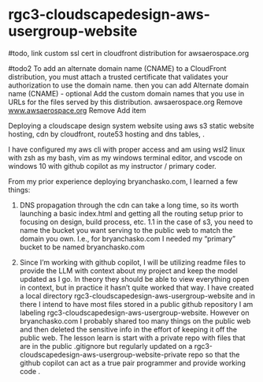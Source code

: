 # rgc3-cloudscapedesign-aws-usergroup-website

#todo, link custom ssl cert  in cloudfront distribution for awsaerospace.org

#todo2
To add an alternate domain name (CNAME) to a CloudFront distribution, you must attach a trusted certificate that validates your authorization to use the domain name. then you can add
Alternate domain name (CNAME) - optional
Add the custom domain names that you use in URLs for the files served by this distribution.
awsaerospace.org
Remove
www.awsaerospace.org
Remove
Add item

Deploying a cloudscape design system website using aws s3 static website hosting, cdn by cloudfront, route53 hosting and dns tables, .

I have configured my aws cli with proper access and am using wsl2 linux with zsh as my bash, vim as my windows terminal editor, and vscode on windows 10 with github copilot as my instructor / primary coder. 

From my prior experience deploying bryanchasko.com, I learned a few things:
1. DNS propagation through the cdn can take a long time, so its worth launching a basic index.html and getting all the routing setup prior to focusing on design, build process, etc.
1.1 in the case of s3, you need to name the bucket you want serving to the public web to match the domain you own. I.e., for bryanchasko.com I needed my “primary” bucket to be named bryanchasko.com

2. Since I’m working with github copilot, I will be utilizing readme files to provide the LLM with context about my project and keep the model updated as I go. In theory they should be able to view everything open in context, but in practice it hasn’t quite worked that way. I have created a local directory rgc3-cloudscapedesign-aws-usergroup-website and in there I intend to have most files stored in a public github repository I am labeling rgc3-cloudscapedesign-aws-usergroup-website. However on bryanchasko.com I probably shared too many things on the public web and then deleted the sensitive info in the effort of keeping it off the public web. The lesson learn is start with a private repo with files that are in the public .gitignore but regularly updated on a rgc3-cloudscapedesign-aws-usergroup-website-private repo so that the github copilot can act as a true pair programmer and provide working code .



